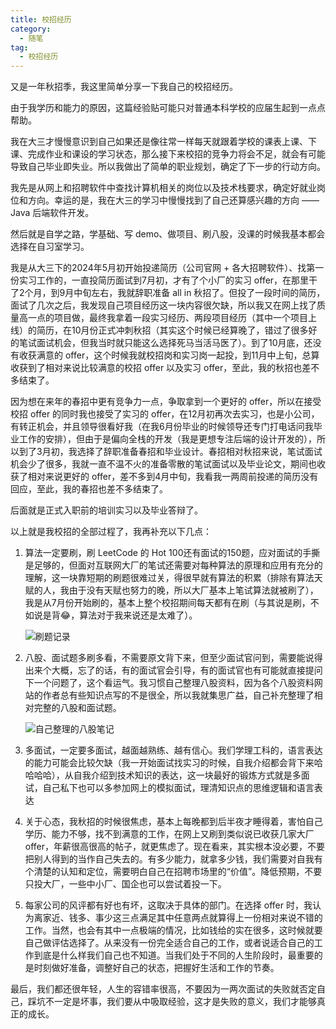 ```yaml
---
title: 校招经历
category:
  - 随笔
tag:
  - 校招经历
---
```


又是一年秋招季，我这里简单分享一下我自己的校招经历。

由于我学历和能力的原因，这篇经验贴可能只对普通本科学校的应届生起到一点点帮助。

我在大三才慢慢意识到自己如果还是像往常一样每天就跟着学校的课表上课、下课、完成作业和课设的学习状态，那么接下来校招的竞争力将会不足，就会有可能导致自己毕业即失业。所以我做出了简单的职业规划，确定了下一步的行动方向。

我先是从网上和招聘软件中查找计算机相关的岗位以及技术栈要求，确定好就业岗位和方向。幸运的是，我在大三的学习中慢慢找到了自己还算感兴趣的方向 —— Java 后端软件开发。

然后就是自学之路，学基础、写 demo、做项目、刷八股，没课的时候我基本都会选择在自习室学习。

我是从大三下的2024年5月初开始投递简历（公司官网 + 各大招聘软件）、找第一份实习工作的，一直投简历面试到7月初，才有了个小厂的实习 offer，在那里干了2个月，到9月中旬左右，我就辞职准备 all in 秋招了。但投了一段时间的简历，面试了几次之后，我发现自己项目经历这一块内容很欠缺，所以我又在网上找了质量高一点的项目做，最终我拿着一段实习经历、两段项目经历（其中一个项目上线）的简历，在10月份正式冲刺秋招（其实这个时候已经算晚了，错过了很多好的笔试面试机会，但我当时就只能这么选择死马当活马医了）。到了10月底，还没有收获满意的 offer，这个时候我就校招岗和实习岗一起投，到11月中上旬，总算收获到了相对来说比较满意的校招 offer 以及实习 offer，至此，我的秋招也差不多结束了。

因为想在来年的春招中更有竞争力一点，争取拿到一个更好的 offer，所以在接受校招 offer 的同时我也接受了实习的 offer，在12月初再次去实习，也是小公司，有转正机会，并且领导很看好我（在我6月份毕业的时候领导还专门打电话问我毕业工作的安排），但由于是偏向全栈的开发（我是更想专注后端的设计开发的），所以到了3月初，我选择了辞职准备春招和毕业设计。春招相对秋招来说，笔试面试机会少了很多，我就一直不温不火的准备零散的笔试面试以及毕业论文，期间也收获了相对来说更好的 offer，差不多到4月中旬，我看我一两周前投递的简历没有回应，至此，我的春招也差不多结束了。

后面就是正式入职前的培训实习以及毕业答辩了。

以上就是我校招的全部过程了，我再补充以下几点：

1. 算法一定要刷，刷 LeetCode 的 Hot 100还有面试的150题，应对面试的手撕是足够的，但面对互联网大厂的笔试还需要对每种算法的原理和应用有充分的理解，这一块靠短期的刷题很难过关，得很早就有算法的积累（排除有算法天赋的人，我由于没有天赋也努力的晚，所以大厂基本上笔试算法就被刷了），我是从7月份开始刷的，基本上整个校招期间每天都有在刷（与其说是刷，不如说是背😂，算法对于我来说还是太难了）。

   ![刷题记录](https://chengliuxiang.oss-cn-hangzhou.aliyuncs.com/blog/leetcode-record.png)

2. 八股、面试题多刷多看，不需要原文背下来，但至少面试官问到，需要能说得出来个大概，忘了的话，有的面试官会引导，有的面试官也有可能就直接提问下一个问题了，这个看运气。我习惯自己整理八股资料，因为各个八股资料网站的作者总有些知识点写的不是很全，所以我就集思广益，自己补充整理了相对完整的八股和面试题。

   ![自己整理的八股笔记](https://chengliuxiang.oss-cn-hangzhou.aliyuncs.com/picgo/personal-notes.png)

3. 多面试，一定要多面试，越面越熟练、越有信心。我们学理工科的，语言表达的能力可能会比较欠缺（我一开始面试找实习的时候，自我介绍都会背下来哈哈哈哈），从自我介绍到技术知识的表达，这一块最好的锻炼方式就是多面试，自己私下也可以多参加网上的模拟面试，理清知识点的思维逻辑和语言表达

4. 关于心态，我秋招的时候很焦虑，基本上每晚都到后半夜才睡得着，害怕自己学历、能力不够，找不到满意的工作，在网上又刷到类似说已收获几家大厂 offer，年薪很高很高的帖子，就更焦虑了。现在看来，其实根本没必要，不要把别人得到的当作自己失去的。有多少能力，就拿多少钱，我们需要对自我有个清楚的认知和定位，需要明白自己在招聘市场里的“价值”。降低预期，不要只投大厂，一些中小厂、国企也可以尝试着投一下。

5. 每家公司的风评都有好也有坏，这取决于具体的部门。在选择 offer 时，我认为离家近、钱多、事少这三点满足其中任意两点就算得上一份相对来说不错的工作。当然，也会有其中一点极端的情况，比如钱给的实在很多，这时候就要自己做评估选择了。从来没有一份完全适合自己的工作，或者说适合自己的工作到底是什么样我们自己也不知道。当我们处于不同的人生阶段时，最重要的是时刻做好准备，调整好自己的状态，把握好生活和工作的节奏。

最后，我们都还很年轻，人生的容错率很高，不要因为一两次面试的失败就否定自己，踩坑不一定是坏事，我们要从中吸取经验，这才是失败的意义，我们才能够真正的成长。
